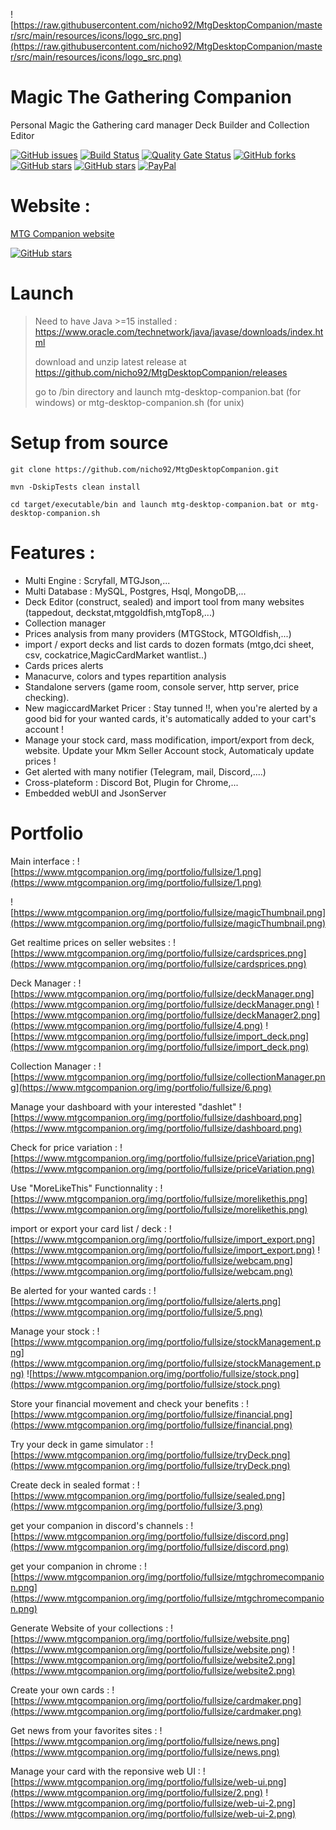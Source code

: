 ![https://raw.githubusercontent.com/nicho92/MtgDesktopCompanion/master/src/main/resources/icons/logo_src.png](https://raw.githubusercontent.com/nicho92/MtgDesktopCompanion/master/src/main/resources/icons/logo_src.png)

# Magic The Gathering Companion
Personal Magic the Gathering card manager Deck Builder and Collection Editor

[![GitHub issues](https://img.shields.io/github/issues/nicho92/MtgDesktopCompanion.svg)](https://github.com/nicho92/MtgDesktopCompanion/issues)
[![Build Status](https://travis-ci.org/nicho92/MtgDesktopCompanion.svg?branch=master)](https://travis-ci.org/nicho92/MtgDesktopCompanion)
[![Quality Gate Status](https://sonarcloud.io/api/project_badges/measure?project=org.magic%3Amagic-api&metric=alert_status)](https://sonarcloud.io/dashboard?id=org.magic%3Amagic-api)
[![GitHub forks](https://img.shields.io/github/forks/nicho92/MtgDesktopCompanion.svg)](https://github.com/nicho92/MtgDesktopCompanion/network)
[![GitHub stars](https://img.shields.io/github/stars/nicho92/MtgDesktopCompanion.svg)](https://github.com/nicho92/MtgDesktopCompanion/stargazers)
[![GitHub stars](https://img.shields.io/twitter/url/https/shields.io.svg?style=social)](https://twitter.com/mtgdesktopcomp1)
[![PayPal](https://img.shields.io/static/v1.svg?label=PayPal&message=Support%20MTGCompanion&color=Blue&logo=paypal)](https://www.paypal.me/nicolaspihen)


# Website : 
[MTG Companion website](https://www.MtgCompanion.org/)

[![GitHub stars](https://img.shields.io/badge/download-2.24-green.svg)](https://github.com/nicho92/MtgDesktopCompanion/releases/)

# Launch

>Need to have Java >=15 installed : https://www.oracle.com/technetwork/java/javase/downloads/index.html
>
>download and unzip latest release at https://github.com/nicho92/MtgDesktopCompanion/releases
>
>go to /bin directory and launch mtg-desktop-companion.bat (for windows) or mtg-desktop-companion.sh (for unix)


# Setup from source
```
git clone https://github.com/nicho92/MtgDesktopCompanion.git

mvn -DskipTests clean install

cd target/executable/bin and launch mtg-desktop-companion.bat or mtg-desktop-companion.sh

```

# Features :

- Multi Engine : Scryfall, MTGJson,...
- Multi Database : MySQL, Postgres, Hsql, MongoDB,...
- Deck Editor (construct, sealed) and import tool from many websites (tappedout, deckstat,mtggoldfish,mtgTop8,...)
- Collection manager
- Prices analysis from many providers  (MTGStock, MTGOldfish,...)
- import / export decks and list cards to dozen formats (mtgo,dci sheet, csv, cockatrice,MagicCardMarket wantlist..) 
- Cards prices alerts
- Manacurve, colors and types repartition analysis
- Standalone servers (game room, console server, http server, price checking).
- New magiccardMarket Pricer : Stay tunned !!,  when you're alerted by a good bid for your wanted cards, it's automatically added to your cart's account ! 
- Manage your stock card, mass modification, import/export from deck, website. Update your Mkm Seller Account stock, Automaticaly update prices !
- Get alerted with many notifier (Telegram, mail, Discord,....) 
- Cross-plateform : Discord Bot, Plugin for Chrome,...
- Embedded webUI and JsonServer



# Portfolio

Main interface :
![https://www.mtgcompanion.org/img/portfolio/fullsize/1.png](https://www.mtgcompanion.org/img/portfolio/fullsize/1.png)


![https://www.mtgcompanion.org/img/portfolio/fullsize/magicThumbnail.png](https://www.mtgcompanion.org/img/portfolio/fullsize/magicThumbnail.png)


Get realtime prices on seller websites :
![https://www.mtgcompanion.org/img/portfolio/fullsize/cardsprices.png](https://www.mtgcompanion.org/img/portfolio/fullsize/cardsprices.png)


Deck Manager :
![https://www.mtgcompanion.org/img/portfolio/fullsize/deckManager.png](https://www.mtgcompanion.org/img/portfolio/fullsize/deckManager.png)
![https://www.mtgcompanion.org/img/portfolio/fullsize/deckManager2.png](https://www.mtgcompanion.org/img/portfolio/fullsize/4.png)
![https://www.mtgcompanion.org/img/portfolio/fullsize/import_deck.png](https://www.mtgcompanion.org/img/portfolio/fullsize/import_deck.png)


Collection Manager :
![https://www.mtgcompanion.org/img/portfolio/fullsize/collectionManager.png](https://www.mtgcompanion.org/img/portfolio/fullsize/6.png)

Manage your dashboard with your interested "dashlet"
![https://www.mtgcompanion.org/img/portfolio/fullsize/dashboard.png](https://www.mtgcompanion.org/img/portfolio/fullsize/dashboard.png)

Check for price variation :
![https://www.mtgcompanion.org/img/portfolio/fullsize/priceVariation.png](https://www.mtgcompanion.org/img/portfolio/fullsize/priceVariation.png)

Use "MoreLikeThis" Functionnality :
![https://www.mtgcompanion.org/img/portfolio/fullsize/morelikethis.png](https://www.mtgcompanion.org/img/portfolio/fullsize/morelikethis.png)

import or export your card list / deck :
![https://www.mtgcompanion.org/img/portfolio/fullsize/import_export.png](https://www.mtgcompanion.org/img/portfolio/fullsize/import_export.png)
![https://www.mtgcompanion.org/img/portfolio/fullsize/webcam.png](https://www.mtgcompanion.org/img/portfolio/fullsize/webcam.png)

Be alerted for your wanted cards :
![https://www.mtgcompanion.org/img/portfolio/fullsize/alerts.png](https://www.mtgcompanion.org/img/portfolio/fullsize/5.png)

Manage your stock :
![https://www.mtgcompanion.org/img/portfolio/fullsize/stockManagement.png](https://www.mtgcompanion.org/img/portfolio/fullsize/stockManagement.png)
![https://www.mtgcompanion.org/img/portfolio/fullsize/stock.png](https://www.mtgcompanion.org/img/portfolio/fullsize/stock.png)

Store your financial movement and check your benefits :
![https://www.mtgcompanion.org/img/portfolio/fullsize/financial.png](https://www.mtgcompanion.org/img/portfolio/fullsize/financial.png)

Try your deck in game simulator :
![https://www.mtgcompanion.org/img/portfolio/fullsize/tryDeck.png](https://www.mtgcompanion.org/img/portfolio/fullsize/tryDeck.png)

Create deck in sealed format :
![https://www.mtgcompanion.org/img/portfolio/fullsize/sealed.png](https://www.mtgcompanion.org/img/portfolio/fullsize/3.png)

get your companion in discord's channels :
![https://www.mtgcompanion.org/img/portfolio/fullsize/discord.png](https://www.mtgcompanion.org/img/portfolio/fullsize/discord.png)

get your companion in chrome :
![https://www.mtgcompanion.org/img/portfolio/fullsize/mtgchromecompanion.png](https://www.mtgcompanion.org/img/portfolio/fullsize/mtgchromecompanion.png)


Generate Website of your collections :
![https://www.mtgcompanion.org/img/portfolio/fullsize/website.png](https://www.mtgcompanion.org/img/portfolio/fullsize/website.png)
![https://www.mtgcompanion.org/img/portfolio/fullsize/website2.png](https://www.mtgcompanion.org/img/portfolio/fullsize/website2.png)

Create your own cards :
![https://www.mtgcompanion.org/img/portfolio/fullsize/cardmaker.png](https://www.mtgcompanion.org/img/portfolio/fullsize/cardmaker.png)

Get news from your favorites sites :
![https://www.mtgcompanion.org/img/portfolio/fullsize/news.png](https://www.mtgcompanion.org/img/portfolio/fullsize/news.png)

Manage your card with the reponsive web UI :
![https://www.mtgcompanion.org/img/portfolio/fullsize/web-ui.png](https://www.mtgcompanion.org/img/portfolio/fullsize/2.png)
![https://www.mtgcompanion.org/img/portfolio/fullsize/web-ui-2.png](https://www.mtgcompanion.org/img/portfolio/fullsize/web-ui-2.png)
